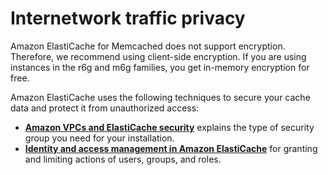 # Internetwork traffic privacy<a name="Security"></a>

Amazon ElastiCache for Memcached does not support encryption\. Therefore, we recommend using client\-side encryption\. If you are using instances in the r6g and m6g families, you get in\-memory encryption for free\. 

Amazon ElastiCache uses the following techniques to secure your cache data and protect it from unauthorized access:
+ **[Amazon VPCs and ElastiCache security](VPCs.md)** explains the type of security group you need for your installation\.
+ **[Identity and access management in Amazon ElastiCache](IAM.md)** for granting and limiting actions of users, groups, and roles\.
